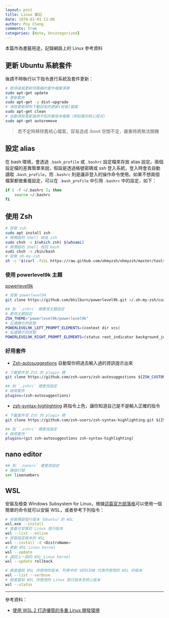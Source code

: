 ```yaml
---
layout: post
title: Linux 筆記
date: 1970-01-01 12:00
author: Poy Chang
comments: true
categories: [Note, Uncategorized]
---
```


本篇作為書籤用途，記錄網路上的 Linux 參考資料

## 更新 Ubuntu 系統套件

後請不時執行以下指令進行系統及套件更新：

```bash
# 取得遠端更新伺服器的套件檔案清單
sudo apt-get update
# 更新套件
sudo apt-get -y dist-upgrade
# 清除更新時所下載回來的更新(安裝)檔案
sudo apt-get clean
# 自動清除更新後用不到的舊版本檔案（例如舊的核心程式）
sudo apt-get autoremove
```

>若不定時移除舊核心檔案，容易造成 /boot 空間不足，嚴重時將無法開機

## 設定 alias

在 bash 環境，會透過 `.bash_profile` 或 `.bashrc` 設定檔來存放 alias 設定。兩個設定檔的差異簡單來說，假設是透過帳號密碼或 ssh 登入系統，登入時會去自動讀取 `.bash_profile`，而 `.bashrc` 則是讓非登入的操作命令使用。如果不想兩個檔案都做重複設定，可以在 `.bash_profile` 中引用 `.bashrc` 中的設定，如下：

```bash
if [ -f ~/.bashrc ]; then
    source ~/.bashrc
fi
```

## 使用 Zsh

```bash
# 安裝 zsh
sudo apt install zsh
# 將預設的 Shell 改成 zsh
sudo chsh -s $(which zsh) $(whoami)
# 將預設的 Shell 改回 bash
sudi chsh -s /bin/bash
# 安裝 oh-my-zsh
sh -c "$(curl -fsSL https://raw.github.com/ohmyzsh/ohmyzsh/master/tools/install.sh)"
```

### 使用 powerlevel9k 主題

[powerlevel9k](https://github.com/Powerlevel9k/powerlevel9k)

```bash
# 安裝 powerlevel9k
git clone https://github.com/bhilburn/powerlevel9k.git ~/.oh-my-zsh/custom/themes/powerlevel9k

## 到 `.zshrc` 裡更改主題設定
# 更改主題設定
ZSH_THEME="powerlevel9k/powerlevel9k"
# 左邊顯示的狀態
POWERLEVEL9K_LEFT_PROMPT_ELEMENTS=(context dir vcs)
# 右邊顯示的狀態
POWERLEVEL9K_RIGHT_PROMPT_ELEMENTS=(status root_indicator background_jobs history time)
```

### 好用套件

- [Zsh-autosuggestions](https://github.com/zsh-users/zsh-autosuggestions/blob/master/INSTALL.md) 自動幫你把過去輸入過的資訊提示出來

```bash
# 下載套件至 Zsh 的 plugin 裡
git clone https://github.com/zsh-users/zsh-autosuggestions ${ZSH_CUSTOM:-~/.oh-my-zsh/custom}/plugins/zsh-autosuggestions

## 到 `.zshrc` 裡更改設定
# 啟用套件
plugins=(zsh-autosuggestions)
```

- [zsh-syntax-highlighting](https://github.com/zsh-users/zsh-syntax-highlighting) 將指令上色，讓你知道自己是不是輸入正確的指令

```bash
# 下載套件至 Zsh 的 plugin 裡
git clone https://github.com/zsh-users/zsh-syntax-highlighting.git ${ZSH_CUSTOM:-~/.oh-my-zsh/custom}/plugins/zsh-syntax-highlighting

## 到 `.zshrc` 裡更改設定
# 啟用套件
plugins=(git zsh-autosuggestions zsh-syntax-highlighting)
```

## nano editor

```bash
## 到 `.nanorc` 裡更改設定
# 開啟行號
set linenumbers
```

## WSL

安裝及檢查 Windows Subsystem for Linux，根據[這篇官方部落格](https://devblogs.microsoft.com/commandline/install-wsl-with-a-single-command-now-available-in-windows-10-version-2004-and-higher/)可以使用一個簡單的命令就可以安裝 WSL，或者參考下列指令：

```bash
# 安裝預設發行版本（Ubuntu）的 WSL
wsl.exe --install
# 查看可安裝的 Linux 發行版本
wsl --list --online
# 安裝指定版本的 WSL
wsl --install -d <DistroName>
# 更新 WSL Linux kernel
wsl --update
# 退回上一版的 WSL Linux kernel
wsl --update rollback
```

```bash
# 檢查當前 WSL 所使用的版本，列表中的 VERSION 代表所使用的 WSL 的版本
wsl --list --verbose
# 檢查當前 WSL 所使用的 Linux 發行版本及核心版本
wsl --status
```


---

參考資料：

- [使用 WSL 2 打造優質的多重 Linux 開發環境](https://blog.miniasp.com/post/2020/07/26/Multiple-Linux-Dev-Environment-build-on-WSL-2)